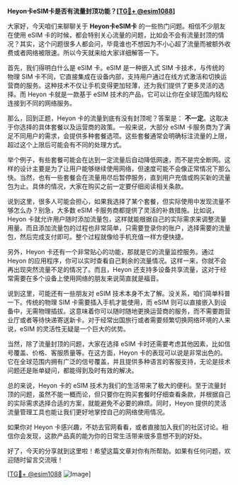 **Heyon卡eSIM卡是否有流量封顶功能？[[TG💪+ @esim1088](https://t.me/s/esim1088)]**

大家好，今天咱们来聊聊关于 **Heyon卡eSIM卡** 的一些热门问题。相信不少朋友在使用 eSIM 卡的时候，都会特别关心流量的问题，比如会不会有流量封顶的情况？其实，这个问题很多人都会问，毕竟谁也不想因为不小心超了流量而被额外收费或者网络被限速。所以今天就来给大家详细解答一下。

首先，我们得明白什么是 eSIM 卡。eSIM 是一种嵌入式 SIM 卡技术，与传统的物理 SIM 卡不同，它直接集成在设备内部，支持用户通过在线方式激活和切换运营商的服务。这种技术不仅让手机变得更加轻薄，还为我们提供了更多灵活的选择。而 Heyon 卡就是一款基于 eSIM 技术的产品，它可以让你在全球范围内轻松连接到不同的网络服务。

那么，回到正题，Heyon 卡的流量到底有没有封顶呢？答案是： **不一定**。这取决于你选择的具体套餐以及运营商的政策。一般来说，大部分 eSIM 卡服务商为了满足不同用户的需求，会提供多种套餐选项。这些套餐通常会明确标注流量的上限，超过这个上限后可能会有不同的处理方式。

举个例子，有些套餐可能会在达到一定流量后自动降低网速，而不是完全断网。这样的设计主要是为了让用户能够继续使用网络，但速度可能不会像正常情况下那么快。当然，也有一些套餐会在流量用尽后暂停服务，直到用户充值或购买新的流量包为止。具体的情况，大家在购买之前一定要仔细阅读相关条款。

说到这里，很多人可能会担心，如果我选择了某个套餐，但实际使用中发现流量不够怎么办？别急，大多数 eSIM 卡服务商都提供了灵活的补救措施。比如说，Heyon 卡就允许用户随时添加流量包，这样就能根据自己的实际需求来调整流量用量。而且添加流量包的过程也非常简单，只需要登录你的账户，选择需要的流量包，然后完成支付即可。整个过程就像给手机充值一样方便快捷。

另外，Heyon 卡还有一个非常贴心的功能，那就是它的流量监控服务。通过 Heyon 的应用程序，你可以实时查看自己剩余的流量情况。这样一来，你就不会再出现突然流量不足的情况了。而且，Heyon 还支持多设备共享流量，这对于经常需要在多个设备上使用网络的朋友来说简直就是福音。

说到这里，可能还有一些朋友对 eSIM 技术本身不太了解。没关系，咱们简单科普一下。传统的物理 SIM 卡需要插入手机才能使用，而 eSIM 则可以直接嵌入到设备中，无需物理插拔。这意味着你可以随时随地更换运营商的服务，而不需要跑营业厅或者等待快递寄送新卡。对于经常出国旅行或者需要频繁切换网络环境的人来说，eSIM 的灵活性无疑是一个巨大的优势。

当然，除了流量封顶的问题，大家在选择 eSIM 卡时还需要考虑其他因素，比如信号覆盖、价格、客服质量等。在这方面，Heyon 卡的表现可以说是非常出色的。它在全球范围内拥有广泛的信号覆盖，并且提供多种语言的客服支持，无论是技术问题还是账单疑问，都能得到及时有效的解决。

总的来说，Heyon 卡的 eSIM 技术为我们的生活带来了极大的便利。至于流量封顶的问题，虽然不能一概而论，但只要你在购买套餐时仔细查看条款，并根据自己的实际需求选择合适的方案，就能避免不必要的麻烦。同时，Heyon 提供的灵活流量管理工具也能让我们更好地掌控自己的网络使用情况。

如果你对 Heyon 卡感兴趣，不妨去官网看看，或者直接加入我们的社区讨论。相信你会发现，这款产品真的能为你的日常生活带来很多意想不到的好处。

好了，今天的分享就到这里啦！希望这篇文章对你有所帮助。如果有任何问题，欢迎随时留言交流哦！

[[TG💪+ @esim1088](https://t.me/s/esim1088) ![Image](https://i.postimg.cc/4NQfJmqS/Snipaste-2025-05-13-00-14-12.png)]